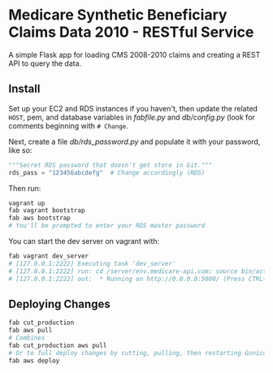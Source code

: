 # Medicare Synthetic Beneficiary Claims Data 2010 - RESTful Service

A simple Flask app for loading CMS 2008-2010 claims and creating a REST API to
query the data.

## Install
Set up your EC2 and RDS instances if you haven't, then update the related 
`HOST`, pem, and database variables in *fabfile.py* and *db/config.py* (look for
comments beginning with `# Change`. 

Next, create a file *db/rds_password.py* and populate it with your password,
like so:

```python
"""Secret RDS password that doesn't get store in Git."""
rds_pass = "123456abcdefg"  # Change accordingly (RDS)
```

Then run:

```bash
vagrant up
fab vagrant bootstrap
fab aws bootstrap
# You'll be prompted to enter your RDS master password
```

You can start the dev server on vagrant with:

```bash
fab vagrant dev_server
# [127.0.0.1:2222] Executing task 'dev_server'
# [127.0.0.1:2222] run: cd /server/env.medicare-api.com; source bin/activate; python project/server.py
# [127.0.0.1:2222] out:  * Running on http://0.0.0.0:5000/ (Press CTRL+C to quit)
```

## Deploying Changes

```bash
fab cut_production
fab aws pull
# Combines
fab cut_production aws pull
# Or to full deploy changes by cutting, pulling, then restarting Gunicorn:
fab aws deploy
```
